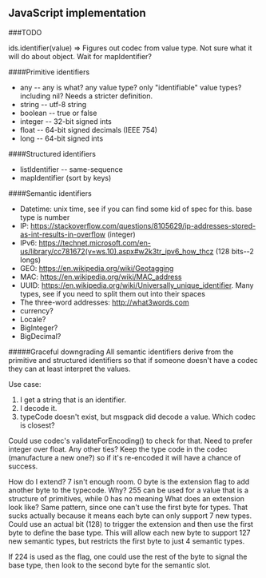## JavaScript implementation

###TODO

ids.identifier(value) => Figures out codec from value type. Not sure what it will do about object. Wait for mapIdentifier?

####Primitive identifiers
* any -- any is what? any value type? only "identifiable" value types? including nil? Needs a stricter definition.
* string -- utf-8 string
* boolean -- true or false
* integer -- 32-bit signed ints
* float -- 64-bit signed decimals (IEEE 754)
* long -- 64-bit signed ints

####Structured identifiers
* listIdentifier -- same-sequence
* mapIdentifier (sort by keys)

####Semantic identifiers
* Datetime: unix time, see if you can find some kid of spec for this. base type is number
* IP: https://stackoverflow.com/questions/8105629/ip-addresses-stored-as-int-results-in-overflow (integer)
* IPv6: https://technet.microsoft.com/en-us/library/cc781672(v=ws.10).aspx#w2k3tr_ipv6_how_thcz (128 bits--2 longs)
* GEO: https://en.wikipedia.org/wiki/Geotagging
* MAC: https://en.wikipedia.org/wiki/MAC_address
* UUID: https://en.wikipedia.org/wiki/Universally_unique_identifier. Many types, see if you need to split them out into their spaces
* The three-word addresses: http://what3words.com
* currency?
* Locale?
* BigInteger?
* BigDecimal?

#####Graceful downgrading
All semantic identifiers derive from the primitive and structured identifiers so that if someone doesn't have a codec they
can at least interpret the values.

Use case:
1. I get a string that is an identifier.
2. I decode it.
3. typeCode doesn't exist, but msgpack did decode a value. Which codec is closest?

Could use codec's validateForEncoding() to check for that. Need to prefer integer over float. Any other ties?
Keep the type code in the codec (manufacture a new one?) so if it's re-encoded it will have a chance of success.

How do I extend? 7 isn't enough room. 0  byte is the extension flag to add another byte to the typecode.
Why? 255 can be used for a value that is a structure of primitives, while 0 has no meaning 
What does an extension look like? Same pattern, since one can't use the first byte for types.
That sucks actually because it means each byte can only support 7 new types. 
Could use an actual bit (128) to trigger the extension and then use the first byte to define the base type.
This will allow each new byte to support 127 new semantic types, but restricts the first byte to just 4
semantic types.

If 224 is used as the flag, one could use the rest of the byte to signal the base type, then look to the second byte for the semantic
slot.
